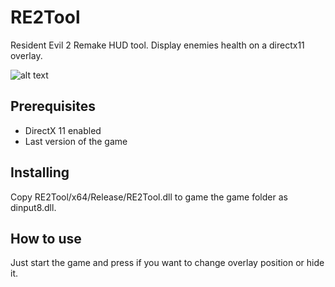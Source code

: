 # RE2Tool

Resident Evil 2 Remake HUD tool. Display enemies health on a directx11 overlay.

![alt text](https://i.imgur.com/XVDisXY.jpg)

## Prerequisites

- DirectX 11 enabled
- Last version of the game

## Installing

Copy RE2Tool/x64/Release/RE2Tool.dll to game the game folder as dinput8.dll.

## How to use

Just start the game and press <INSERT> if you want to change overlay position or hide it.

